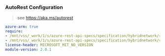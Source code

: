 ### AutoRest Configuration

> see https://aka.ms/autorest

``` yaml
azure-arm: true
require:
- /mnt/vss/_work/1/s/azure-rest-api-specs/specification/hybridnetwork/resource-manager/readme.md
- /mnt/vss/_work/1/s/azure-rest-api-specs/specification/hybridnetwork/resource-manager/readme.go.md
license-header: MICROSOFT_MIT_NO_VERSION
module-version: 2.0.1
```